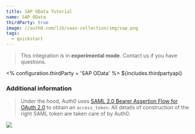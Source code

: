 ```yaml
---
title: SAP OData Tutorial
name: SAP OData
thirdParty: true
image: //auth0.com/lib/saas-collection/img/sap.png
tags:
  - quickstart
---
```

> This integration is in __experimental mode__. Contact us if you have questions.

<% configuration.thirdParty = 'SAP OData' %>
${includes.thirdpartyapi}

### Additional information

> Under the hood, Auth0 uses [SAML 2.0 Bearer Assertion Flow for OAuth 2.0](http://help.sap.com/saphelp_nw74/helpdata/en/12/41087770d9441682e3e02958997846/content.htm) to obtain an `access_token`. All details of construction of the right SAML token are taken care of by Auth0.

![](https://docs.google.com/drawings/d/1cG4mJy742ZW1ixcMdh3XZmRPxRJldt5pax5ktfb6Ff4/pub?w=744&amp;h=425)
